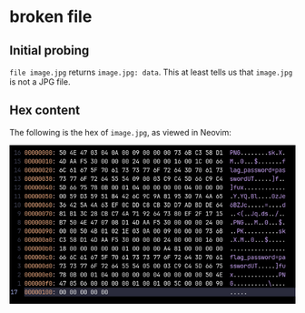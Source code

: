 # broken file

## Initial probing


`file image.jpg` returns `image.jpg: data`. This at least tells us that `image.jpg` is not a JPG file.

## Hex content


The following is the hex of `image.jpg`, as viewed in Neovim:

![Initial hex of image.jpg](./assets/initial_hex.png)
